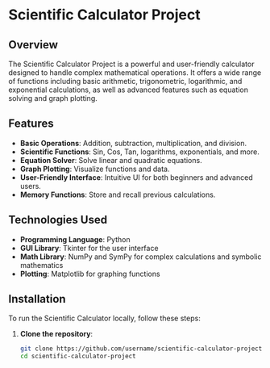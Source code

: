 # Scientific Calculator Project

## Overview
The Scientific Calculator Project is a powerful and user-friendly calculator designed to handle complex mathematical operations. It offers a wide range of functions including basic arithmetic, trigonometric, logarithmic, and exponential calculations, as well as advanced features such as equation solving and graph plotting.

## Features
- **Basic Operations**: Addition, subtraction, multiplication, and division.
- **Scientific Functions**: Sin, Cos, Tan, logarithms, exponentials, and more.
- **Equation Solver**: Solve linear and quadratic equations.
- **Graph Plotting**: Visualize functions and data.
- **User-Friendly Interface**: Intuitive UI for both beginners and advanced users.
- **Memory Functions**: Store and recall previous calculations.

## Technologies Used
- **Programming Language**: Python
- **GUI Library**: Tkinter for the user interface
- **Math Library**: NumPy and SymPy for complex calculations and symbolic mathematics
- **Plotting**: Matplotlib for graphing functions

## Installation
To run the Scientific Calculator locally, follow these steps:

1. **Clone the repository**:
   ```bash
   git clone https://github.com/username/scientific-calculator-project.git
   cd scientific-calculator-project

